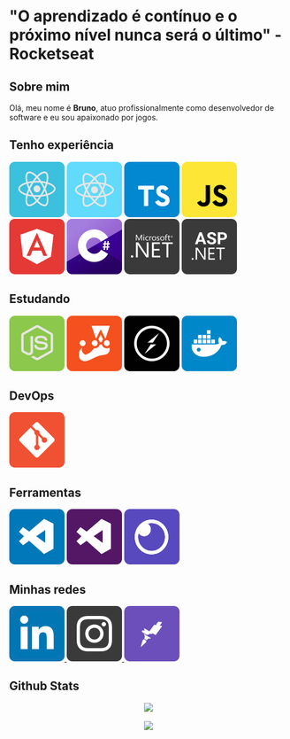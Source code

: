 # "O aprendizado é contínuo e o próximo nível nunca será o último" - Rocketseat

## Sobre mim
Olá, meu nome é **Bruno**, atuo profissionalmente como desenvolvedor de software e eu sou apaixonado por jogos.

## Tenho experiência
![ReactJS](./icons/reactjs.svg)
![React Native](./icons/react-native.svg)
![TypeScript](./icons/typescript.svg)
![JavaScript](./icons/javascript.svg)
![Angular](./icons/angularjs.svg)
![CSharp](./icons/c-sharp.svg)
![DotNet](./icons/dot-net.svg)
![AspNet](./icons/asp-net.svg)

## Estudando
![Node.js](./icons/node.svg)
![Jest](./icons/jest.svg)
![Socket.io](./icons/socket-io.svg)
![Docker](./icons/docker.svg)

## DevOps
![Git](./icons/git.svg)

## Ferramentas
![VSCode](./icons/vscode.svg)
![Visual Studio](./icons/visual-studio.svg)
![Insomnia](./icons/insomnia.svg)

## Minhas redes
<a href="https://www.linkedin.com/in/brunofeitoza634/" target="_blank" rel="noopener noreferrer">
  <img src="./icons/linkedin.svg" alt="LinkedIn">
</a>

<a href="https://www.instagram.com/brfeitoza/" target="_blank" rel="noopener noreferrer">
  <img src="./icons/instagram.svg" alt="Instagram">
</a>

<a href="https://app.rocketseat.com.br/me/bruno-fernando-feitoza-1567173457" target="_blank" rel="noopener noreferrer">
  <img src="./icons/rocketseat.svg" alt="Rocketseat">
</a>

## Github Stats

<p align="center">
  <img src="https://github-readme-stats.vercel.app/api?username=azotief&show_icons=true&theme=tokyonight&count_private=true&hide=issues&card_width=500">
</p>

<p align="center">
  <img src="https://github-readme-stats.vercel.app/api/top-langs/?username=azotief&theme=tokyonight&card_width=495">
</p>
